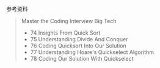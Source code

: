 参考资料
>Master the Coding Interview Big Tech
>* 74 Insights From Quick Sort
>* 75 Understanding Divide And Conquer
>* 76 Coding Quicksort Into Our Solution
>* 77 Understanding Hoare's Quickselect Algorithm
>* 78 Coding Our Solution With Quickselect 




